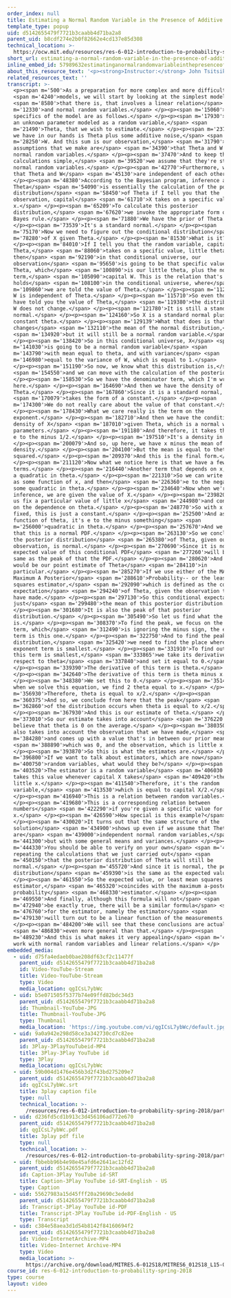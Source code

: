 ```yaml
---
order_index: null
title: Estimating a Normal Random Variable in the Presence of Additive Noise
template_type: popup
uid: d5142655479f7721b3caabb4d71ba2a8
parent_uid: b8cdf274e2b0f82662e4cd137e85d308
technical_location: >-
  https://ocw.mit.edu/resources/res-6-012-introduction-to-probability-spring-2018/part-ii-inference-limit-theorems/estimating-a-normal-random-variable-in-the-presence-of-additive-noise
short_url: estimating-a-normal-random-variable-in-the-presence-of-additive-noise
inline_embed_id: 57989632estimatinganormalrandomvariableinthepresenceofadditivenoise37597232
about_this_resource_text: '<p><strong>Instructor:</strong> John Tsitsiklis</p>'
related_resources_text: ''
transcript: >-
  <p><span m='500'>As a preparation for more complex and more difficult</span>
  <span m='4240'>models, we will start by looking at the simplest model</span>
  <span m='8580'>that there is, that involves a linear relation</span> <span
  m='12330'>and normal random variables.</span> </p><p><span m='15060'>The
  specifics of the model are as follows.</span> </p><p><span m='17930'>There's
  an unknown parameter modeled as a random variable,</span> <span
  m='21490'>Theta, that we wish to estimate.</span> </p><p><span m='23730'>What
  we have in our hands is Theta plus some additive noise,</span> <span
  m='28250'>W. And this sum is our observation,</span> <span m='31790'>X. The
  assumptions that we make are</span> <span m='34390'>that Theta and W are
  normal random variables.</span> </p><p><span m='37470'>And to keep the
  calculations simple,</span> <span m='39520'>we assume that they're standard
  normal random variables.</span> </p><p><span m='42770'>Furthermore, we assume
  that Theta and W</span> <span m='45130'>are independent of each other.</span>
  </p><p><span m='48380'>According to the Bayesian program, inference about
  Theta</span> <span m='54090'>is essentially the calculation of the posterior
  distribution</span> <span m='58450'>of Theta if I tell you that the
  observation, capital</span> <span m='61710'>X takes on a specific value little
  x.</span> </p><p><span m='65209'>To calculate this posterior
  distribution,</span> <span m='67620'>we invoke the appropriate form of the
  Bayes rule.</span> </p><p><span m='71880'>We have the prior of Theta.</span>
  </p><p><span m='73539'>It's a standard normal.</span> </p><p><span
  m='75170'>Now we need to figure out the conditional distribution</span> <span
  m='78280'>of X given Theta.</span> </p><p><span m='81530'>What is it?</span>
  </p><p><span m='84010'>If I tell you that the random variable, capital
  Theta,</span> <span m='88060'>takes on a specific value, little theta,
  then</span> <span m='92190'>in that conditional universe, our
  observation</span> <span m='95650'>is going to be that specific value of
  Theta, which</span> <span m='100890'>is our little theta, plus the noise
  term,</span> <span m='105090'>capital W. This is the relation that's
  holds</span> <span m='108100'>in the conditional universe, where</span> <span
  m='109860'>we are told the value of Theta.</span> </p><p><span m='112970'>Now
  W is independent of Theta.</span> </p><p><span m='115710'>So even though I
  have told you the value of Theta,</span> <span m='119380'>the distribution of
  W does not change.</span> </p><p><span m='121780'>It is still a standard
  normal.</span> </p><p><span m='124160'>So X is a standard normal plus a
  constant theta.</span> </p><p><span m='129139'>What that does is that it
  changes</span> <span m='132110'>the mean of the normal distribution,</span>
  <span m='134920'>but it will still be a normal random variable.</span>
  </p><p><span m='138420'>So in this conditional universe, X</span> <span
  m='141030'>is going to be a normal random variable</span> <span
  m='143790'>with mean equal to theta, and with variance</span> <span
  m='146980'>equal to the variance of W, which is equal to 1.</span>
  </p><p><span m='151190'>So now, we know what this distribution is,</span>
  <span m='154550'>and we can move with the calculation of the posterior.</span>
  </p><p><span m='158530'>So we have the denominator term, which I'm writing
  here.</span> </p><p><span m='164690'>And then we have the density of
  Theta.</span> </p><p><span m='167860'>Since it is a standard normal, it</span>
  <span m='170079'>takes the form of a constant.</span> </p><p><span
  m='174300'>We do not really care about the value of that constant.</span>
  </p><p><span m='178430'>What we care really is the term on the
  exponent.</span> </p><p><span m='182710'>And then we have the conditional
  density of X</span> <span m='187010'>given Theta, which is a normal with these
  parameters.</span> </p><p><span m='191180'>And therefore, it takes the form c
  e to the minus 1/2.</span> </p><p><span m='197510'>It's a density in x.</span>
  </p><p><span m='200079'>And so, up here, we have x minus the mean of that
  density.</span> </p><p><span m='204100'>But the mean is equal to theta,
  squared.</span> </p><p><span m='209370'>And this is the final form.</span>
  </p><p><span m='211120'>Now what we notice here is that we have a few constant
  terms.</span> </p><p><span m='216440'>Another term that depends on x, and then
  a quadratic in theta.</span> </p><p><span m='221310'>So we can write all this
  as some function of x, and then</span> <span m='226360'>e to the negative of
  some quadratic in theta.</span> </p><p><span m='234640'>Now when we're doing
  inference, we are given the value of X.</span> </p><p><span m='239820'>So let
  us fix a particular value of little x</span> <span m='244980'>and concentrate
  on the dependence on theta.</span> </p><p><span m='248770'>So with x being
  fixed, this is just a constant.</span> </p><p><span m='252500'>And as a
  function of theta, it's e to the minus something</span> <span
  m='256000'>quadratic in theta.</span> </p><p><span m='257670'>And we recognize
  that this is a normal PDF.</span> </p><p><span m='263130'>So we conclude that
  the posterior distribution</span> <span m='265380'>of Theta, given our
  observation, is normal.</span> </p><p><span m='270690'>Since it is normal, the
  expected value of this conditional PDF</span> <span m='277260'>will be the
  same as the peak of that the PDF.</span> </p><p><span m='280620'>And this
  would be our point estimate of Theta</span> <span m='284110'>in
  particular.</span> </p><p><span m='285270'>If we use either of the MAP--
  Maximum A Posterior</span> <span m='288610'>Probability-- or the least mean
  squares estimator,</span> <span m='292090'>which is defined as the conditional
  expectation</span> <span m='294240'>of Theta, given the observation that we
  have made.</span> </p><p><span m='297130'>So this conditional expectation is
  just</span> <span m='299480'>the mean of this posterior distribution.</span>
  </p><p><span m='301680'>It is also the peak of that posterior
  distribution.</span> </p><p><span m='305490'>So let us find what the peak
  is.</span> </p><p><span m='308370'>To find the peak, we focus on the exponent
  term, which</span> <span m='312490'>is ignoring the minus sign, the exponent
  term is this one.</span> </p><p><span m='322750'>And to find the peak of the
  distribution,</span> <span m='325420'>we need to find the place where this
  exponent term is smallest.</span> </p><p><span m='331910'>To find out when
  this term is smallest,</span> <span m='333865'>we take its derivative with
  respect to theta</span> <span m='337840'>and set it equal to 0.</span>
  </p><p><span m='339390'>The derivative of this term is theta.</span>
  </p><p><span m='342640'>The derivative of this term is theta minus x.</span>
  </p><p><span m='348380'>We set this to 0.</span> </p><p><span m='351409'>And
  when we solve this equation, we find 2 theta equal to x.</span> </p><p><span
  m='356930'>Therefore, theta is equal to x/2.</span> </p><p><span
  m='360375'>And so, we conclude from here that the peak</span> <span
  m='362860'>of the distribution occurs when theta is equal to x/2.</span>
  </p><p><span m='367930'>And this is our estimate of theta.</span> </p><p><span
  m='373010'>So our estimate takes into account</span> <span m='376220'>that we
  believe that theta is 0 on the average.</span> </p><p><span m='380350'>But
  also takes into account the observation that we have made,</span> <span
  m='384280'>and comes up with a value that's in between our prior mean,</span>
  <span m='388890'>which was 0, and the observation, which is little x.</span>
  </p><p><span m='393870'>So this is what the estimates are.</span> </p><p><span
  m='396800'>If we want to talk about estimators, which are now</span> <span
  m='400750'>random variables, what would they be?</span> </p><p><span
  m='403520'>The estimator is a random variable</span> <span m='406030'>that
  takes this value whenever capital X takes</span> <span m='409420'>the value of
  little x.</span> </p><p><span m='411540'>Therefore, it's the random
  variable,</span> <span m='413530'>which is equal to capital X/2.</span>
  </p><p><span m='416940'>This is a relation between random variables.</span>
  </p><p><span m='419680'>This is a corresponding relation between
  numbers</span> <span m='422290'>if you're given a specific value for little
  x.</span> </p><p><span m='426590'>How special is this example?</span>
  </p><p><span m='430020'>It turns out that the same structure of the
  solution</span> <span m='434900'>shows up even if we assume that Theta and W
  are</span> <span m='439000'>independent normal random variables,</span> <span
  m='441300'>but with some general means and variances.</span> </p><p><span
  m='444330'>You should be able to verify on your own</span> <span m='446480'>by
  repeating the calculations that we just carried out</span> <span
  m='450150'>that the posterior distribution of Theta will still be
  normal.</span> </p><p><span m='455720'>And since it is normal, the peak of the
  distribution</span> <span m='459390'>is the same as the expected value.</span>
  </p><p><span m='461550'>So the expected value, or least mean squares
  estimator,</span> <span m='465320'>coincides with the maximum a-posteriori
  probability</span> <span m='468330'>estimator.</span> </p><p><span
  m='469550'>And finally, although this formula will not</span> <span
  m='472940'>be exactly true, there will be a similar formula</span> <span
  m='476760'>for the estimator, namely the estimator</span> <span
  m='479130'>will turn out to be a linear function of the measurements.</span>
  </p><p><span m='484200'>We will see that these conclusions are actually</span>
  <span m='486830'>even more general than that.</span> </p><p><span
  m='489230'>And this is what makes it very appealing</span> <span m='492730'>to
  work with normal random variables and linear relations.</span> </p>
embedded_media:
  - uid: d75fa4edaeb0bae208df63cf2c11477f
    parent_uid: d5142655479f7721b3caabb4d71ba2a8
    id: Video-YouTube-Stream
    title: Video-YouTube-Stream
    type: Video
    media_location: qgICsL7ybWc
  - uid: b5e071505f5377b74e09ffd82bdc34d3
    parent_uid: d5142655479f7721b3caabb4d71ba2a8
    id: Thumbnail-YouTube-JPG
    title: Thumbnail-YouTube-JPG
    type: Thumbnail
    media_location: 'https://img.youtube.com/vi/qgICsL7ybWc/default.jpg'
  - uid: 9a0a942e298d58ce3a342730cd7c82ee
    parent_uid: d5142655479f7721b3caabb4d71ba2a8
    id: 3Play-3PlayYouTubeid-MP4
    title: 3Play-3Play YouTube id
    type: 3Play
    media_location: qgICsL7ybWc
  - uid: 59b004d1476e456b3d2f43bd275209e7
    parent_uid: d5142655479f7721b3caabb4d71ba2a8
    id: qgICsL7ybWc.srt
    title: 3play caption file
    type: null
    technical_location: >-
      /resources/res-6-012-introduction-to-probability-spring-2018/part-ii-inference-limit-theorems/estimating-a-normal-random-variable-in-the-presence-of-additive-noise/qgICsL7ybWc.srt
  - uid: d236fd5cd1b913c3d456106ad772e670
    parent_uid: d5142655479f7721b3caabb4d71ba2a8
    id: qgICsL7ybWc.pdf
    title: 3play pdf file
    type: null
    technical_location: >-
      /resources/res-6-012-introduction-to-probability-spring-2018/part-ii-inference-limit-theorems/estimating-a-normal-random-variable-in-the-presence-of-additive-noise/qgICsL7ybWc.pdf
  - uid: fbbebb96b4e98e45afd6e2641ac12fd2
    parent_uid: d5142655479f7721b3caabb4d71ba2a8
    id: Caption-3Play YouTube id-SRT
    title: Caption-3Play YouTube id-SRT-English - US
    type: Caption
  - uid: 55627983a15d45fff20a29690c3ede8d
    parent_uid: d5142655479f7721b3caabb4d71ba2a8
    id: Transcript-3Play YouTube id-PDF
    title: Transcript-3Play YouTube id-PDF-English - US
    type: Transcript
  - uid: c384e58aea3d1d54b8142f84160694f2
    parent_uid: d5142655479f7721b3caabb4d71ba2a8
    id: Video-InternetArchive-MP4
    title: Video-Internet Archive-MP4
    type: Video
    media_location: >-
      https://archive.org/download/MITRES.6-012S18/MITRES6_012S18_L15-03_300k.mp4
course_id: res-6-012-introduction-to-probability-spring-2018
type: course
layout: video
---
```

